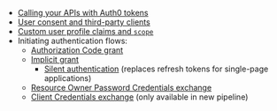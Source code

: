 * [Calling your APIs with Auth0 tokens](/api-auth/tutorials/migration/api-tokens)
* [User consent and third-party clients](/api-auth/user-consent.md)
* [Custom user profile claims and `scope`](/api-auth/tutorials/migration/scope-custom-claims)
* Initiating authentication flows:
  - [Authorization Code grant](/api-auth/tutorials/migration/authorization-code)
  - [Implicit grant](/api-auth/tutorials/migration/implicit)
    * [Silent authentication](/api-auth/tutorials/silent-authentication) (replaces refresh tokens for single-page applications)
  - [Resource Owner Password Credentials exchange](/api-auth/tutorials/migration/password)
  - [Client Credentials exchange](/api-auth/tutorials/migration/client-credentials) (only available in new pipeline)
